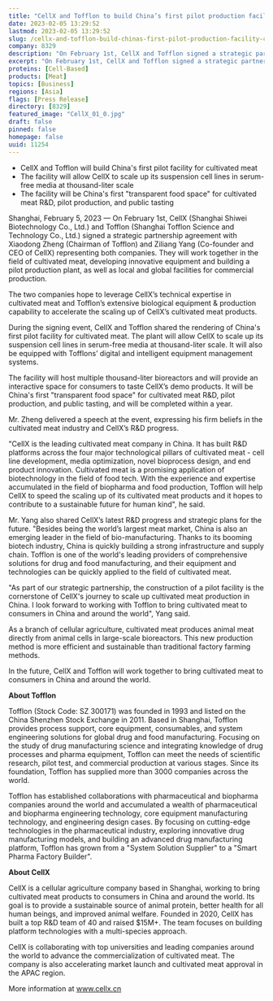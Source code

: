 ```yaml
---
title: "CellX and Tofflon to build China’s first pilot production facility for cultivated meat"
date: 2023-02-05 13:29:52
lastmod: 2023-02-05 13:29:52
slug: /cellx-and-tofflon-build-chinas-first-pilot-production-facility-cultivated-meat
company: 8329
description: "On February 1st, CellX and Tofflon signed a strategic partnership agreement to work together in the field of cultivated meat, developing innovative equipment and building a pilot production plant, as well as local and global facilities for commercial production"
excerpt: "On February 1st, CellX and Tofflon signed a strategic partnership agreement to work together in the field of cultivated meat, developing innovative equipment and building a pilot production plant, as well as local and global facilities for commercial production"
proteins: [Cell-Based]
products: [Meat]
topics: [Business]
regions: [Asia]
flags: [Press Release]
directory: [8329]
featured_image: "CellX_01_0.jpg"
draft: false
pinned: false
homepage: false
uuid: 11254
---
```

<ul>
<li>CellX and Tofflon will build China's first pilot facility for cultivated meat</li>
<li>The facility will allow CellX to scale up its suspension cell lines in serum-free media at thousand-liter scale</li>
<li>The facility will be China's first "transparent food space" for cultivated meat R&D, pilot production, and public tasting</li>
</ul>
<p>Shanghai, February 5, 2023 — On February 1st, CellX (Shanghai Shiwei Biotechnology Co., Ltd.) and Tofflon (Shanghai Tofflon Science and Technology Co., Ltd.) signed a strategic partnership agreement with Xiaodong Zheng (Chairman of Tofflon) and Ziliang Yang (Co-founder and CEO of CellX) representing both companies. They will work together in the field of cultivated meat, developing innovative equipment and building a pilot production plant, as well as local and global facilities for commercial production.</p>
<p>The two companies hope to leverage CellX’s technical expertise in cultivated meat and Tofflon’s extensive biological equipment & production capability to accelerate the scaling up of CellX’s cultivated meat products.</p>
<p>During the signing event, CellX and Tofflon shared the rendering of China's first pilot facility for cultivated meat. The plant will allow CellX to scale up its suspension cell lines in serum-free media at thousand-liter scale. It will also be equipped with Tofflons’ digital and intelligent equipment management systems.</p>
<p>The facility will host multiple thousand-liter bioreactors and will provide an interactive space for consumers to taste CellX’s demo products. It will be China's first "transparent food space" for cultivated meat R&D, pilot production, and public tasting, and will be completed within a year.</p>
<p>Mr. Zheng delivered a speech at the event, expressing his firm beliefs in the cultivated meat industry and CellX’s R&D progress.</p>
<p>"CellX is the leading cultivated meat company in China. It has built R&D platforms across the four major technological pillars of cultivated meat - cell line development, media optimization, novel bioprocess design, and end product innovation. Cultivated meat is a promising application of biotechnology in the field of food tech. With the experience and expertise accumulated in the field of biopharma and food production, Tofflon will help CellX to speed the scaling up of its cultivated meat products and it hopes to contribute to a sustainable future for human kind", he said.</p>
<p>Mr. Yang also shared CellX’s latest R&D progress and strategic plans for the future. "Besides being the world’s largest meat market, China is also an emerging leader in the field of bio-manufacturing. Thanks to its booming biotech industry, China is quickly building a strong infrastructure and supply chain. Tofflon is one of the world's leading providers of comprehensive solutions for drug and food manufacturing, and their equipment and technologies can be quickly applied to the field of cultivated meat.</p>
<p>"As part of our strategic partnership, the construction of a pilot facility is the cornerstone of CellX's journey to scale up cultivated meat production in China. I look forward to working with Tofflon to bring cultivated meat to consumers in China and around the world", Yang said.</p>
<p>As a branch of cellular agriculture, cultivated meat produces animal meat directly from animal cells in large-scale bioreactors. This new production method is more efficient and sustainable than traditional factory farming methods.</p>
<p>In the future, CellX and Tofflon will work together to bring cultivated meat to consumers in China and around the world.</p>
<p><strong><strong>About Tofflon</strong></strong></p>
<p>Tofflon (Stock Code: SZ 300171) was founded in 1993 and listed on the China Shenzhen Stock Exchange in 2011. Based in Shanghai, Tofflon provides process support, core equipment, consumables, and system engineering solutions for global drug and food manufacturing. Focusing on the study of drug manufacturing science and integrating knowledge of drug processes and pharma equipment, Tofflon can meet the needs of scientific research, pilot test, and commercial production at various stages. Since its foundation, Tofflon has supplied more than 3000 companies across the world.</p>
<p>Tofflon has established collaborations with pharmaceutical and biopharma companies around the world and accumulated a wealth of pharmaceutical and biopharma engineering technology, core equipment manufacturing technology, and engineering design cases. By focusing on cutting-edge technologies in the pharmaceutical industry, exploring innovative drug manufacturing models, and building an advanced drug manufacturing platform, Tofflon has grown from a "System Solution Supplier" to a "Smart Pharma Factory Builder".</p>
<p><strong><strong>About CellX</strong></strong></p>
<p>CellX is a cellular agriculture company based in Shanghai, working to bring cultivated meat products to consumers in China and around the world. Its goal is to provide a sustainable source of animal protein, better health for all human beings, and improved animal welfare. Founded in 2020, CellX has built a top R&D team of 40 and raised $15M+. The team focuses on building platform technologies with a multi-species approach.</p>
<p>CellX is collaborating with top universities and leading companies around the world to advance the commercialization of cultivated meat. The company is also accelerating market launch and cultivated meat approval in the APAC region.</p>
<p>More information at <a href="http://www.cellx.cn">www.cellx.cn</a></p>
